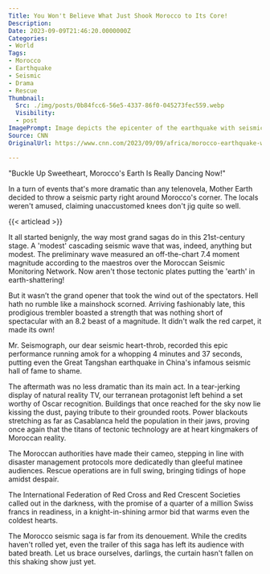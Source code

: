 ```yaml
---
Title: You Won't Believe What Just Shook Morocco to Its Core!
Description: 
Date: 2023-09-09T21:46:20.0000000Z
Categories:
- World
Tags:
- Morocco
- Earthquake
- Seismic
- Drama
- Rescue
Thumbnail:
  Src: ./img/posts/0b84fcc6-56e5-4337-86f0-045273fec559.webp
  Visibility:
  - post
ImagePrompt: Image depicts the epicenter of the earthquake with seismic waves radiating outwards, analogous to ripples on water. Moroccan city buildings crumble under the power of nature's wrath, while people are on the streets, shocked, and rescue operations hustle amidst the chaos.
Source: CNN
OriginalUrl: https://www.cnn.com/2023/09/09/africa/morocco-earthquake-what-we-know-intl/index.html

---
```

"Buckle Up Sweetheart, Morocco's Earth Is Really Dancing Now!"

In a turn of events that's more dramatic than any telenovela, Mother Earth decided to throw a seismic party right around Morocco's corner. The locals weren't amused, claiming unaccustomed knees don't jig quite so well.

{{< articlead >}}

It all started benignly, the way most grand sagas do in this 21st-century stage. A 'modest' cascading seismic wave that was, indeed, anything but modest. The preliminary wave measured an off-the-chart 7.4 moment magnitude according to the maestros over the Moroccan Seismic Monitoring Network. Now aren't those tectonic plates putting the 'earth' in earth-shattering!

But it wasn’t the grand opener that took the wind out of the spectators. Hell hath no rumble like a mainshock scorned. Arriving fashionably late, this prodigious trembler boasted a strength that was nothing short of spectacular with an 8.2 beast of a magnitude. It didn't walk the red carpet, it made its own!

Mr. Seismograph, our dear seismic heart-throb, recorded this epic performance running amok for a whopping 4 minutes and 37 seconds, putting even the Great Tangshan earthquake in China's infamous seismic hall of fame to shame.

The aftermath was no less dramatic than its main act. In a tear-jerking display of natural reality TV, our terranean protagonist left behind a set worthy of Oscar recognition. Buildings that once reached for the sky now lie kissing the dust, paying tribute to their grounded roots. Power blackouts stretching as far as Casablanca held the population in their jaws, proving once again that the titans of tectonic technology are at heart kingmakers of Moroccan reality.

The Moroccan authorities have made their cameo, stepping in line with disaster management protocols more dedicatedly than gleeful matinee audiences. Rescue operations are in full swing, bringing tidings of hope amidst despair.

The International Federation of Red Cross and Red Crescent Societies called out in the darkness, with the promise of a quarter of a million Swiss francs in readiness, in a knight-in-shining armor bid that warms even the coldest hearts.

The Morocco seismic saga is far from its denouement. While the credits haven't rolled yet, even the trailer of this saga has left its audience with bated breath. Let us brace ourselves, darlings, the curtain hasn't fallen on this shaking show just yet.
